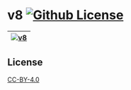 v8 [![Github License](https://img.shields.io/github/license/setetres/v8.svg)](https://github.com/setetres/v8/blob/master/LICENSE)
==

| [![v8](https://setetres.s3.amazonaws.com/setetres.st/img/share-v8.png?v=1&raw=true)](http://setetres.st) |
| -------------------------------------------------------------------------------------------------------- |

License
-------

[CC-BY-4.0]

[http://setetres.st]: http://setetres.st
[CC-BY-4.0]: http://creativecommons.org/licenses/by/4.0
